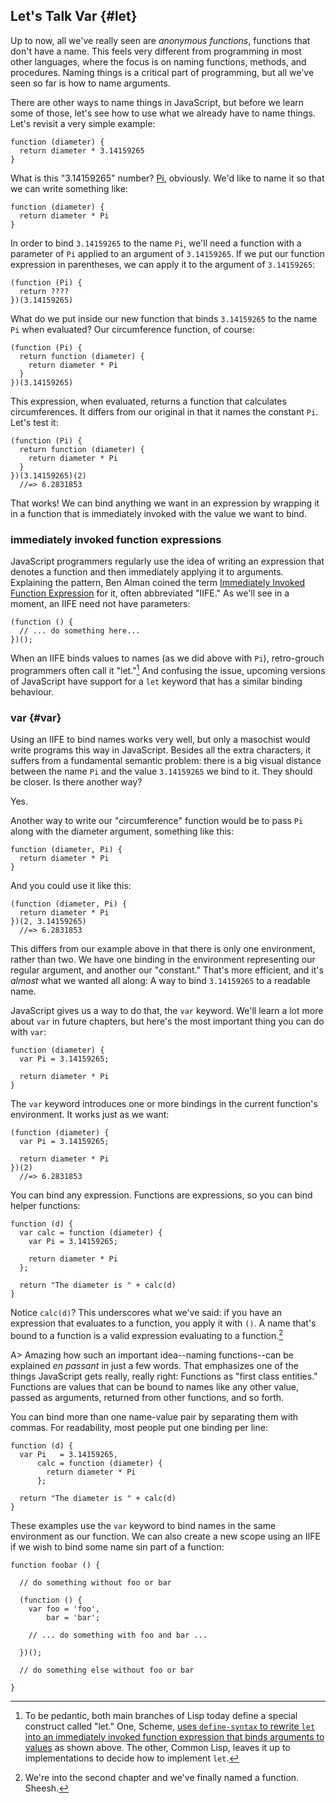 ## Let's Talk Var {#let}

Up to now, all we've really seen are *anonymous functions*, functions that don't have a name. This feels very different from programming in most other languages, where the focus is on naming functions, methods, and procedures. Naming things is a critical part of programming, but all we've seen so far is how to name arguments.

There are other ways to name things in JavaScript, but before we learn some of those, let's see how to use what we already have to name things. Let's revisit a very simple example:

    function (diameter) {
      return diameter * 3.14159265
    }
      
What is this "3.14159265" number? [Pi], obviously. We'd like to name it so that we can write something like:

    function (diameter) {
      return diameter * Pi
    }
    
In order to bind `3.14159265` to the name `Pi`, we'll need a function with a parameter of `Pi` applied to an argument of `3.14159265`. If we put our function expression in parentheses, we can apply it to the argument of `3.14159265`:

    (function (Pi) {
      return ????
    })(3.14159265)
    
What do we put inside our new function that binds `3.14159265` to the name `Pi` when evaluated? Our circumference function, of course:

[Pi]: https://en.wikipedia.org/wiki/Pi

    (function (Pi) {
      return function (diameter) {
        return diameter * Pi
      }
    })(3.14159265)
    
This expression, when evaluated, returns a function that calculates circumferences. It differs from our original in that it names the constant `Pi`. Let's test it:

    (function (Pi) {
      return function (diameter) {
        return diameter * Pi
      }
    })(3.14159265)(2)
      //=> 6.2831853
      
That works! We can bind anything we want in an expression by wrapping it in a function that is immediately invoked with the value we want to bind.

### immediately invoked function expressions

JavaScript programmers regularly use the idea of writing an expression that denotes a function and then immediately applying it to arguments. Explaining the pattern, Ben Alman coined the term [Immediately Invoked Function Expression][iife] for it, often abbreviated "IIFE." As we'll see in a moment, an IIFE need not have parameters:

    (function () {
      // ... do something here...
    })();
    
When an IIFE binds values to names (as we did above with `Pi`), retro-grouch programmers often call it "let."[^let] And confusing the issue, upcoming versions of JavaScript have support for a `let` keyword that has a similar binding behaviour.

### var {#var}

Using an IIFE to bind names works very well, but only a masochist would write programs this way in JavaScript. Besides all the extra characters, it suffers from a fundamental semantic problem: there is a big visual distance between the name `Pi` and the value `3.14159265` we bind to it. They should be closer. Is there another way?

Yes.

Another way to write our "circumference" function would be to pass `Pi` along with the diameter argument, something like this:

    function (diameter, Pi) {
      return diameter * Pi
    }
    
And you could use it like this:

    (function (diameter, Pi) {
      return diameter * Pi
    })(2, 3.14159265)
      //=> 6.2831853
      
This differs from our example above in that there is only one environment, rather than two. We have one binding in the environment representing our regular argument, and another our "constant." That's more efficient, and it's *almost* what we wanted all along: A way to bind `3.14159265` to a readable name.

JavaScript gives us a way to do that, the `var` keyword. We'll learn a lot more about `var` in future chapters, but here's the most important thing you can do with `var`:

    function (diameter) {
      var Pi = 3.14159265;
      
      return diameter * Pi
    }

The `var` keyword introduces one or more bindings in the current function's environment. It works just as we want:

    (function (diameter) {
      var Pi = 3.14159265;
      
      return diameter * Pi
    })(2)
      //=> 6.2831853
      
You can bind any expression. Functions are expressions, so you can bind helper functions:

    function (d) {
      var calc = function (diameter) {
        var Pi = 3.14159265;
      
        return diameter * Pi
      };
      
      return "The diameter is " + calc(d)
    }
  
Notice `calc(d)`? This underscores what we've said: if you have an expression that evaluates to a function, you apply it with `()`. A name that's bound to a function is a valid expression evaluating to a function.[^namedfn]

[^namedfn]: We're into the second chapter and we've finally named a function. Sheesh.

A> Amazing how such an important idea--naming functions--can be explained *en passant* in just a few words. That emphasizes one of the things JavaScript gets really, really right: Functions as "first class entities." Functions are values that can be bound to names like any other value, passed as arguments, returned from other functions, and so forth.

You can bind more than one name-value pair by separating them with commas. For readability, most people put one binding per line:

    function (d) {
      var Pi   = 3.14159265,
          calc = function (diameter) {
            return diameter * Pi
          };
      
      return "The diameter is " + calc(d)
    }
    
These examples use the `var` keyword to bind names in the same environment as our function. We can also create a new scope using an IIFE if we wish to bind some name sin part of a function:

    function foobar () {

      // do something without foo or bar
      
      (function () {
        var foo = 'foo',
            bar = 'bar';
          
        // ... do something with foo and bar ...
      
      })();

      // do something else without foo or bar
      
    }

[^let]: To be pedantic, both main branches of Lisp today define a special construct called "let." One, Scheme, [uses `define-syntax` to rewrite `let` into an immediately invoked function expression that binds arguments to values](https://en.wikipedia.org/wiki/Scheme_(programming_language)#Minimalism) as shown above. The other, Common Lisp, leaves it up to implementations to decide how to implement `let`.

[iife]: http://www.benalman.com/news/2010/11/immediately-invoked-function-expression/